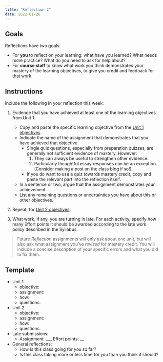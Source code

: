 ```yaml
---
title: "Reflection 2"
date: 2022-01-26
---
```


## Goals

Reflections have two goals:

- For **you** to reflect on your learning: what have you learned? What needs more practice? What do you need to ask for help about?
- For **course staff** to know what work you think demonstrates your mastery of the learning objectives, to give you credit and feedback for that work.

## Instructions

Include the following in your reflection this week:

1. Evidence that you have achieved at least one of the learning objectives from Unit 1.

    - Copy and paste the specific learning objective from the [Unit 1 objectives](../).
    - Indicate the name of the assignment that demonstrates that you have achieved that objective.
      - Single quiz questions, especially from preparation quizzes, are generally not sufficient evidence of mastery. However:
        1. They can always be useful to strengthen other evidence.
        2. Particularly thoughtful essay responses can be an exception. (Consider making a post on the class blog if so!)
      - If you do want to use a quiz towards mastery credit, copy and paste the relevant part into the reflection itself.
    - In a sentence or two, argue that the assignment demonstrates your achievement.
    - List any remaining questions or uncertainties you have about this or other objectives.

2. Repeat, for [Unit 2 objectives](../).

3. What work, if any, you are turning in late. For each activity, specify how many Effort points it should be awarded according to the late work policy described in the Syllabus.

> Future *Reflection* assignments will only ask about one unit, but will also ask what assignment you've *revised* for mastery credit. You will include a concise description of your specific errors and what you did to fix them.

## Template

- Unit 1
  - objective:
  - assignment:
  - how:
  - questions:
- Unit 2
  - objective:
  - assignment:
  - how:
  - questions:
- Late submissions:
  - Assignment: ___ Effort points:  __
- General reflections:
  - How is this class going for you so far?
  - Is this class taking more or less time for you than you think it should?
